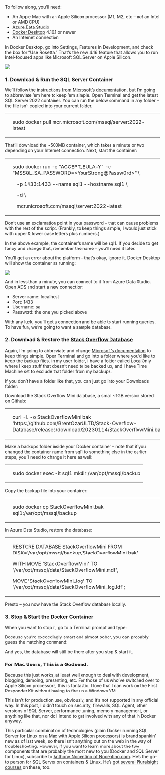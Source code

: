 To follow along, you’ll need:

-   An Apple Mac with an Apple Silicon processor (M1, M2, etc – _not_ an Intel or AMD CPU)
-   [Azure Data Studio](https://azure.microsoft.com/en-us/products/data-studio)
-   [Docker Desktop](https://www.docker.com/) 4.16.1 or newer
-   An Internet connection

In Docker Desktop, go into Settings, Features in Development, and check the box for “Use Rosetta.” That’s the new 4.16 feature that allows you to run Intel-focused apps like Microsoft SQL Server on Apple Silicon.

[![](https://brentozarultd.wpenginepowered.com/wp-content/uploads/2023/01/use_rosetta-600x56.png)](https://brentozarultd.wpenginepowered.com/wp-content/uploads/2023/01/use_rosetta.png)

### 1\. Download & Run the SQL Server Container

We’ll follow the [instructions from Microsoft’s documentation](https://learn.microsoft.com/en-us/sql/linux/quickstart-install-connect-docker), but I’m going to abbreviate ’em here to keep ’em simple. Open Terminal and get the latest SQL Server 2022 container. You can run the below command in any folder – the file isn’t copied into your current folder.

<table><tbody><tr><td data-settings="show"></td><td><div><p><span>sudo </span><span>docker </span><span>pull </span><span>mcr</span><span>.microsoft</span><span>.com</span><span>/</span><span>mssql</span><span>/</span><span>server</span><span>:</span><span>2022</span><span>-</span><span>latest</span></p></div></td></tr></tbody></table>

That’ll download the ~500MB container, which takes a minute or two depending on your Internet connection. Next, start the container:

<table><tbody><tr><td data-settings="show"></td><td><div><p><span>sudo </span><span>docker </span><span>run</span><span> </span><span>-</span><span>e</span><span> </span><span>"ACCEPT_EULA=Y"</span><span> </span><span>-</span><span>e</span><span> </span><span>"MSSQL_SA_PASSWORD=&lt;YourStrong@Passw0rd&gt;"</span><span> </span><span>\</span></p><p><span>&nbsp;&nbsp; </span><span>-</span><span>p</span><span> </span><span>1433</span><span>:</span><span>1433</span><span> </span><span>--</span><span>name </span><span>sql1</span><span> </span><span>--</span><span>hostname </span><span>sql1</span><span> </span><span>\</span></p><p><span>&nbsp;&nbsp; </span><span>-</span><span>d</span><span> </span><span>\</span></p><p><span>&nbsp;&nbsp; </span><span>mcr</span><span>.microsoft</span><span>.com</span><span>/</span><span>mssql</span><span>/</span><span>server</span><span>:</span><span>2022</span><span>-</span><span>latest</span></p></div></td></tr></tbody></table>

Don’t use an exclamation point in your password – that can cause problems with the rest of the script. (Frankly, to keep things simple, I would just stick with upper & lower case letters plus numbers.)

In the above example, the container’s name will be sql1. If you decide to get fancy and change that, remember the name – you’ll need it later.

You’ll get an error about the platform – that’s okay, ignore it. Docker Desktop will show the container as running:

[![](https://brentozarultd.wpenginepowered.com/wp-content/uploads/2023/01/SQL-Server-2022-on-Macs-600x191.png)](https://brentozarultd.wpenginepowered.com/wp-content/uploads/2023/01/SQL-Server-2022-on-Macs.png)

And in less than a minute, you can connect to it from Azure Data Studio. Open ADS and start a new connection:

-   Server name: localhost
-   Port: 1433
-   Username: sa
-   Password: the one you picked above

With any luck, you’ll get a connection and be able to start running queries. To have fun, we’re going to want a sample database.

### 2\. Download & Restore the [Stack Overflow Database](https://www.brentozar.com/archive/2015/10/how-to-download-the-stack-overflow-database-via-bittorrent/)

Again, I’m going to abbreviate and change [Microsoft’s documentation](https://learn.microsoft.com/en-us/sql/linux/tutorial-restore-backup-in-sql-server-container?source=recommendations&view=sql-server-ver16) to keep things simple. Open Terminal and go into a folder where you’d like to keep the backup files. In my user folder, I have a folder called LocalOnly where I keep stuff that doesn’t need to be backed up, and I have Time Machine set to exclude that folder from my backups.

If you don’t have a folder like that, you can just go into your Downloads folder:

Download the Stack Overflow Mini database, a small ~1GB version stored on Github:

<table><tbody><tr><td data-settings="show"></td><td><div><p><span>curl</span><span> </span><span>-</span><span>L</span><span> </span><span>-</span><span>o</span><span> </span><span>StackOverflowMini</span><span>.bak</span><span> </span><span>'https://github.com/BrentOzarULTD/Stack-Overflow-Database/releases/download/20230114/StackOverflowMini.bak'</span></p></div></td></tr></tbody></table>

Make a backups folder inside your Docker container – note that if you changed the container name from sql1 to something else in the earlier steps, you’ll need to change it here as well:

<table><tbody><tr><td data-settings="show"></td><td><div><p><span>sudo </span><span>docker </span><span>exec</span><span> </span><span>-</span><span>it </span><span>sql1 </span><span>mkdir</span><span> </span><span>/</span><span>var</span><span>/</span><span>opt</span><span>/</span><span>mssql</span><span>/</span><span>backup</span></p></div></td></tr></tbody></table>

Copy the backup file into your container:

<table><tbody><tr><td data-settings="show"></td><td><div><p><span>sudo </span><span>docker </span><span>cp</span><span> </span><span>StackOverflowMini</span><span>.bak</span><span> </span><span>sql1</span><span>:</span><span>/</span><span>var</span><span>/</span><span>opt</span><span>/</span><span>mssql</span><span>/</span><span>backup</span></p></div></td></tr></tbody></table>

In Azure Data Studio, restore the database:

<table><tbody><tr><td data-settings="show"></td><td><div><p><span>RESTORE</span><span> </span><span>DATABASE</span><span> </span><span>StackOverflowMini</span><span> </span><span>FROM</span><span> </span><span>DISK</span><span>=</span><span>'/var/opt/mssql/backup/StackOverflowMini.bak'</span></p><p><span>WITH</span><span> </span><span>MOVE</span><span> </span><span>'StackOverflowMini'</span><span> </span><span>TO</span><span> </span><span>'/var/opt/mssql/data/StackOverflowMini.mdf'</span><span>,</span><span></span></p><p><span>MOVE</span><span> </span><span>'StackOverflowMini_log'</span><span> </span><span>TO</span><span> </span><span>'/var/opt/mssql/data/StackOverflowMini_log.ldf'</span><span>;</span></p></div></td></tr></tbody></table>

Presto – you now have the Stack Overflow database locally.

### 3\. Stop & Start the Docker Container

When you want to stop it, go to a Terminal prompt and type:

Because you’re exceedingly smart and almost sober, you can probably guess the matching command:

And yes, the database will still be there after you stop & start it.

### For Mac Users, This is a Godsend.

Because this just works, at least well enough to deal with development, blogging, demoing, presenting, etc. For those of us who’ve switched over to Apple Silicon processors, this is fantastic. I love that I can work on the First Responder Kit without having to fire up a Windows VM.

This isn’t for production use, obviously, and it’s not supported in any official way. In this post, I didn’t touch on security, firewalls, SQL Agent, other versions of SQL Server, performance tuning, memory management, or anything like that, nor do I intend to get involved with any of that in Docker anyway.

This particular combination of technologies (plain Docker running SQL Server for Linux on a Mac with Apple Silicon processors) is brand spankin’ new as of last week, so there isn’t anything out on the web in the way of troubleshooting. However, if you want to learn more about the two components that are probably the most new to you (Docker and SQL Server for Linux), subscribe to [Anthony Nocentino of Nocentino.com](https://www.nocentino.com/). He’s the go-to person for SQL Server on containers & Linux. He’s got [several Pluralsight courses](https://www.pluralsight.com/authors/anthony-nocentino) on these, too.